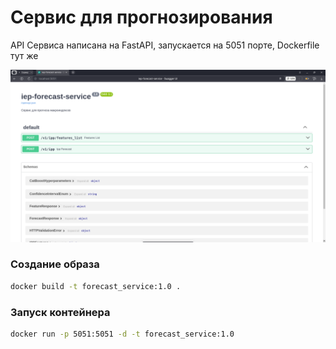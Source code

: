 # Сервис для прогнозирования 

API Сервиса написана на FastAPI, запускается на 5051 порте, Dockerfile тут же


![alt text](image-1.png)


### Создание образа
```cmd
docker build -t forecast_service:1.0 .
```

### Запуск контейнера
```cmd 
docker run -p 5051:5051 -d -t forecast_service:1.0
```
